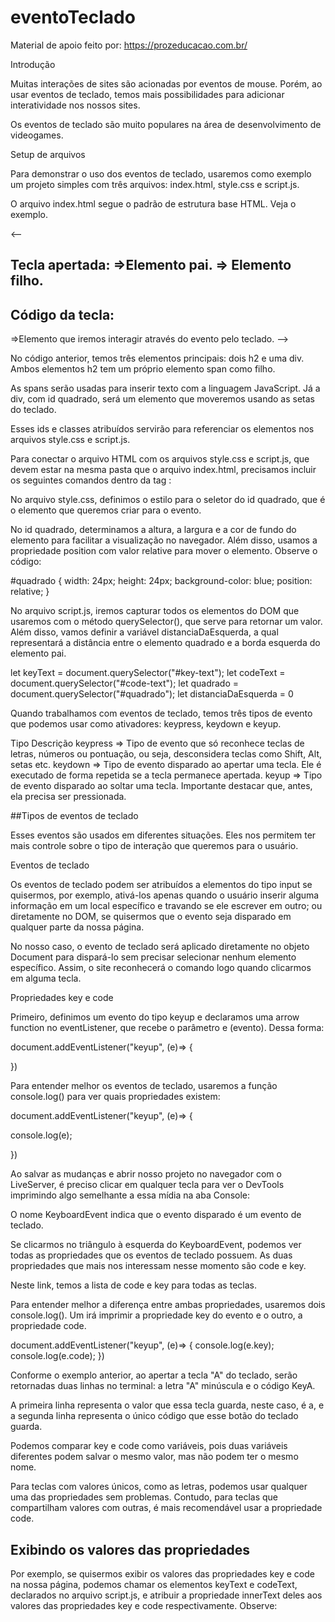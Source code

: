 # eventoTeclado

Material de apoio feito por: https://prozeducacao.com.br/

Introdução

Muitas interações de sites são acionadas por eventos de mouse. Porém, ao usar eventos de teclado, temos mais possibilidades para adicionar interatividade nos nossos sites.

Os eventos de teclado são muito populares na área de desenvolvimento de videogames.

Setup de arquivos

Para demonstrar o uso dos eventos de teclado, usaremos como exemplo um projeto simples com três arquivos: index.html, style.css e script.js.

O arquivo index.html segue o padrão de estrutura base HTML. Veja o exemplo.

<-- <body>

<h2>Tecla apertada: =>Elemento pai.
<span id="key-text"></span> => Elemento filho.
</h2>
<h2>Código da tecla:
<span id="code-text"></span>
</h2>
<div id="quadrado"></div> =>Elemento que iremos interagir através do evento pelo teclado.

</body> -->

No código anterior, temos três elementos principais: dois h2 e uma div. Ambos elementos h2 tem um próprio elemento span como filho.

As spans serão usadas para inserir texto com a linguagem JavaScript. Já a div, com id quadrado, será um elemento que moveremos usando as setas do teclado.

Esses ids e classes atribuídos servirão para referenciar os elementos nos arquivos style.css e script.js.

Para conectar o arquivo HTML com os arquivos style.css e script.js, que devem estar na mesma pasta que o arquivo index.html, precisamos incluir os seguintes comandos dentro da tag <head></head>:

<link rel="stylesheet" href="style.css">

<script src="script.js" defer></script>

No arquivo style.css, definimos o estilo para o seletor do id quadrado, que é o elemento que queremos criar para o evento.

No id quadrado, determinamos a altura, a largura e a cor de fundo do elemento para facilitar a visualização no navegador. Além disso, usamos a propriedade position com valor relative para mover o elemento. Observe o código:

#quadrado {
width: 24px;
height: 24px;
background-color: blue;
position: relative;
}

No arquivo script.js, iremos capturar todos os elementos do DOM que usaremos com o método querySelector(), que serve para retornar um valor. Além disso, vamos definir a variável distanciaDaEsquerda, a qual representará a distância entre o elemento quadrado e a borda esquerda do elemento pai.

let keyText = document.querySelector("#key-text");
let codeText = document.querySelector("#code-text");
let quadrado = document.querySelector("#quadrado");
let distanciaDaEsquerda = 0

Quando trabalhamos com eventos de teclado, temos três tipos de evento que podemos usar como ativadores: keypress, keydown e keyup.

Tipo Descrição
keypress => Tipo de evento que só reconhece teclas de letras, números ou pontuação, ou seja, desconsidera teclas como Shift, Alt, setas etc.
keydown => Tipo de evento disparado ao apertar uma tecla. Ele é executado de forma repetida se a tecla permanece apertada.
keyup => Tipo de evento disparado ao soltar uma tecla. Importante destacar que, antes, ela precisa ser pressionada.

##Tipos de eventos de teclado

Esses eventos são usados em diferentes situações. Eles nos permitem ter mais controle sobre o tipo de interação que queremos para o usuário.

Eventos de teclado

Os eventos de teclado podem ser atribuídos a elementos do tipo input se quisermos, por exemplo, ativá-los apenas quando o usuário inserir alguma informação em um local específico e travando se ele escrever em outro; ou diretamente no DOM, se quisermos que o evento seja disparado em qualquer parte da nossa página.

No nosso caso, o evento de teclado será aplicado diretamente no objeto Document para dispará-lo sem precisar selecionar nenhum elemento específico. Assim, o site reconhecerá o comando logo quando clicarmos em alguma tecla.

Propriedades key e code

Primeiro, definimos um evento do tipo keyup e declaramos uma arrow function no eventListener, que recebe o parâmetro e (evento). Dessa forma:

document.addEventListener("keyup", (e)=> {

})

Para entender melhor os eventos de teclado, usaremos a função console.log() para ver quais propriedades existem:

document.addEventListener("keyup", (e)=> {

console.log(e);

})

Ao salvar as mudanças e abrir nosso projeto no navegador com o LiveServer, é preciso clicar em qualquer tecla para ver o DevTools imprimindo algo semelhante a essa mídia na aba Console:

O nome KeyboardEvent indica que o evento disparado é um evento de teclado.

Se clicarmos no triângulo à esquerda do KeyboardEvent, podemos ver todas as propriedades que os eventos de teclado possuem. As duas propriedades que mais nos interessam nesse momento são code e key.

Neste link, temos a lista de code e key para todas as teclas.

Para entender melhor a diferença entre ambas propriedades, usaremos dois console.log(). Um irá imprimir a propriedade key do evento e o outro, a propriedade code.

document.addEventListener("keyup", (e)=> {
console.log(e.key);
console.log(e.code);
})

Conforme o exemplo anterior, ao apertar a tecla "A" do teclado, serão retornadas duas linhas no terminal: a letra "A" minúscula e o código KeyA.

A primeira linha representa o valor que essa tecla guarda, neste caso, é a, e a segunda linha representa o único código que esse botão do teclado guarda.

Podemos comparar key e code como variáveis, pois duas variáveis diferentes podem salvar o mesmo valor, mas não podem ter o mesmo nome.

Para teclas com valores únicos, como as letras, podemos usar qualquer uma das propriedades sem problemas. Contudo, para teclas que compartilham valores com outras, é mais recomendável usar a propriedade code.

## Exibindo os valores das propriedades

Por exemplo, se quisermos exibir os valores das propriedades key e code na nossa página, podemos chamar os elementos keyText e codeText, declarados no arquivo script.js, e atribuir a propriedade innerText deles aos valores das propriedades key e code respectivamente. Observe:
